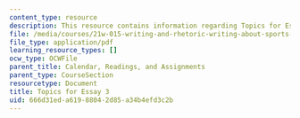 ```yaml
---
content_type: resource
description: This resource contains information regarding Topics for Essay 3.
file: /media/courses/21w-015-writing-and-rhetoric-writing-about-sports-fall-2013/666d31eda61988042d85a34b4efd3c2b_MIT21W_015F13_Esay_3_Topc.pdf
file_type: application/pdf
learning_resource_types: []
ocw_type: OCWFile
parent_title: Calendar, Readings, and Assignments
parent_type: CourseSection
resourcetype: Document
title: Topics for Essay 3
uid: 666d31ed-a619-8804-2d85-a34b4efd3c2b
---
```

